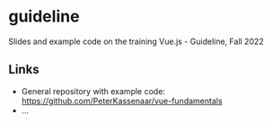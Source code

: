 # guideline
Slides and example code on the training Vue.js - Guideline, Fall 2022


## Links
- General repository with example code: https://github.com/PeterKassenaar/vue-fundamentals
- ...
